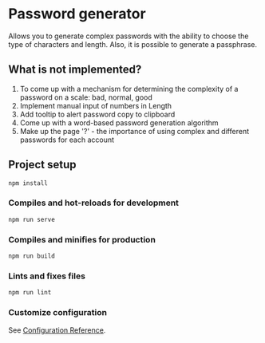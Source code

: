 # Password generator

Allows you to generate complex passwords with the ability to choose the type of characters and length. Also, it is possible to generate a passphrase.

## What is not implemented?

1. To come up with a mechanism for determining the complexity of a password on a scale: bad, normal, good
2. Implement manual input of numbers in Length
3. Add tooltip to alert password copy to clipboard
4. Come up with a word-based password generation algorithm
5. Make up the page '?' - the importance of using complex and different passwords for each account

## Project setup

```
npm install
```

### Compiles and hot-reloads for development

```
npm run serve
```

### Compiles and minifies for production

```
npm run build
```

### Lints and fixes files

```
npm run lint
```

### Customize configuration

See [Configuration Reference](https://cli.vuejs.org/config/).
